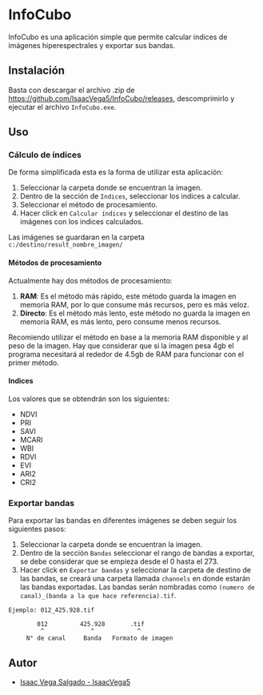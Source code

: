 # InfoCubo
InfoCubo es una aplicación simple que permite calcular indices de imágenes hiperespectrales y exportar sus bandas.

## Instalación
Basta con descargar el archivo .zip de https://github.com/IsaacVega5/InfoCubo/releases, descomprimirlo y ejecutar el archivo `InfoCubo.exe`.

## Uso

### Cálculo de índices
De forma simplificada esta es la forma de utilizar esta aplicación:
  1. Seleccionar la carpeta donde se encuentran la imagen.
  2. Dentro de la sección de `Indices`, seleccionar los indices a calcular.
  3. Seleccionar el método de procesamiento.
  4. Hacer click en `Calcular índices` y seleccionar el destino de las imágenes con los indices calculados.

Las imágenes se guardaran en la carpeta `c:/destino/result_nombre_imagen/`

#### Métodos de procesamiento
Actualmente hay dos métodos de procesamiento:
  1. **RAM**: Es el método más rápido, este método guarda la imagen en memoria RAM, por lo que consume más recursos, pero es más veloz.
  2. **Directo**: Es el método más lento, este método no guarda la imagen en memoria RAM, es más lento, pero consume menos recursos.
  
Recomiendo utilizar el método en base a la memoria RAM disponible y al peso de la imagen. Hay que considerar que si la imagen pesa 4gb el programa necesitará al rededor de 4.5gb de RAM para funcionar con el primer método.  

#### Indices 
Los valores que se obtendrán son los siguientes:
* NDVI
* PRI
* SAVI
* MCARI
* WBI
* RDVI
* EVI
* ARI2
* CRI2
  
### Exportar bandas
Para exportar las bandas en diferentes imágenes se deben seguir los siguientes pasos:
1. Seleccionar la carpeta donde se encuentran la imagen.
2. Dentro de la sección `Bandas` seleccionar el rango de bandas a exportar, se debe considerar que se empieza desde el 0 hasta el 273.
3. Hacer click en `Exportar bandas` y seleccionar la carpeta de destino de las bandas, se creará una carpeta llamada `channels` en donde estarán las bandas exportadas. Las bandas serán nombradas como `(numero de canal)_(banda a la que hace referencia).tif`.
   
```	
Ejemplo: 012_425.928.tif

        012         425.928       .tif
         ^             ^            ^
     N° de canal     Banda   Formato de imagen
```

## Autor
- [Isaac Vega Salgado - IsaacVega5](https://github.com/IsaacVega5)
